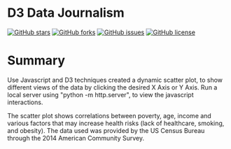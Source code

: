 # D3 Data Journalism
<a href="https://github.com/msfa12th/D3-challenge/stargazers"><img alt="GitHub stars" src="https://img.shields.io/github/stars/msfa12th/D3-challenge?color=blue"></a>
<a href="https://github.com/msfa12th/D3-challenge/network"><img alt="GitHub forks" src="https://img.shields.io/github/forks/msfa12th/D3-challenge?color=pink"></a>
<a href="https://github.com/msfa12th/D3-challenge/issues"><img alt="GitHub issues" src="https://img.shields.io/github/issues/msfa12th/D3-challenge"></a>
<a href="https://github.com/msfa12th/D3-challenge"><img alt="GitHub license" src="https://img.shields.io/github/license/msfa12th/D3-challenge?color=purple"></a>

# Summary

Use Javascript and D3 techniques created a dynamic scatter plot, to show different views of the data
by clicking the desired X Axis or Y Axis. Run a local server using "python -m http.server", to view the javascript interactions.

The scatter plot shows correlations between poverty, age, income and various factors that may increase health risks (lack of healthcare, smoking, and obesity). The data used was provided by the US Census Bureau through the 2014 American Community Survey.
